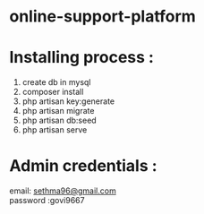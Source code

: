 # online-support-platform

# Installing process :
1) create db in mysql
2) composer install
3) php artisan key:generate 
4) php artisan migrate
5) php artisan db:seed
6) php artisan serve

# Admin credentials :

email: sethma96@gmail.com <br>
password :govi9667
